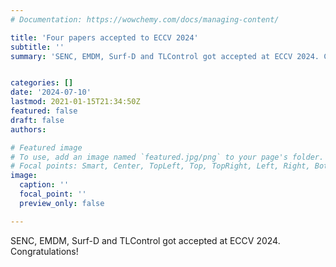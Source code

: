 ```yaml
---
# Documentation: https://wowchemy.com/docs/managing-content/

title: 'Four papers accepted to ECCV 2024'
subtitle: ''
summary: 'SENC, EMDM, Surf-D and TLControl got accepted at ECCV 2024. Congratulations!'


categories: []
date: '2024-07-10'
lastmod: 2021-01-15T21:34:50Z
featured: false
draft: false
authors:

# Featured image
# To use, add an image named `featured.jpg/png` to your page's folder.
# Focal points: Smart, Center, TopLeft, Top, TopRight, Left, Right, BottomLeft, Bottom, BottomRight.
image:
  caption: ''
  focal_point: ''
  preview_only: false

---
```


SENC, EMDM, Surf-D and TLControl got accepted at ECCV 2024. Congratulations!